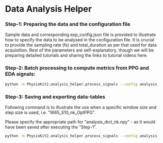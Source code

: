 # Data Analysis Helper

### Step-1: Preparing the data and the configuration file
Sample data and corresponding exp_config.json file is provided to illustrate how to specify the data to be analysed in the configuration file. It is crucial to provide the sampling rate (fs) and total_duration as per that used for data acquisition. Rest of the parameters are self-explanatory, though we will be preparing detailed tutorials and sharing the links to tutorial videos here.

### Step-2: Batch processing to compute metrics from PPG and EDA signals:

``` bash
python -m PhysioKit2.analysis_helper.process_signals --config analysis_helper/exp_config.json --datapath analysis_helper sample_data --opt 0
```

### Step-3: Saving and exporting data-tables

Following command is to illustrate the use when a specific window size and step size is used, i.e. "W65_S10_nk_OptPPG".

Please specify the appropriate path for "analysis_dict_nk.npy" - as it would have been saved after executing the "Step-1".

``` bash
python -m PhysioKit2.analysis_helper.process_signals --config analysis_helper/exp_config.json --datadict analysis/W120_S5__OptPPG/analysis_dict_nk.npy --opt 1
```